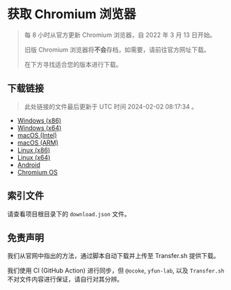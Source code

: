 # 获取 Chromium 浏览器

> 每 8 小时从官方更新 Chromium 浏览器，自 2022 年 3 月 13 日开始。
> 
> 旧版 Chromium 浏览器将**不会**存档，如需要，请前往官方网址下载。
>
> 在下方寻找适合您的版本进行下载。

## 下载链接

> 此处链接的文件最后更新于 UTC 时间 2024-02-02 08:17:34
。

- [Windows (x86)](https://transfer.sh/736pugQeGn/Win.zip)
- [Windows (x64)](https://transfer.sh/URhJwiQ82S/Win_x64.zip)
- [macOS (Intel)](https://transfer.sh/0b8bkhr1mj/Mac.zip)
- [macOS (ARM)](https://transfer.sh/dznEubUpyq/Mac_Arm.zip)
- [Linux (x86)](https://transfer.sh/XcbxdV3CMs/Linux.zip)
- [Linux (x64)](https://transfer.sh/IMamtFEufr/Linux_x64.zip)
- [Android](https://transfer.sh/HRSuqtxjTc/Android.zip)
- [Chromium OS](https://transfer.sh/eiktBVt2QX/Linux_ChromiumOS_Full.zip)

## 索引文件

请查看项目根目录下的 `download.json` 文件。

## 免责声明

我们从官网中指出的方法，通过脚本自动下载并上传至 Transfer.sh 提供下载。

我们使用 CI (GitHub Action) 进行同步，但 `@ocoke`, `yfun-lab`, 以及 `Transfer.sh` 不对文件内容进行保证，请自行对其分辨。
